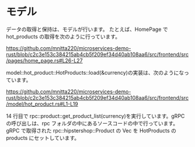 # モデル

データの取得と保持は、モデルが行います。
たとえば、HomePage で hot_products の取得を次のように行っています。

https://github.com/mnitta220/microservices-demo-rust/blob/c2c3e153c384215ab4cb5f209ef34d40ab108aa6/src/frontend/src/pages/home_page.rs#L26-L27

model::hot_product::HotProducts::load(&currency)の実装は、次のようになっています。

https://github.com/mnitta220/microservices-demo-rust/blob/c2c3e153c384215ab4cb5f209ef34d40ab108aa6/src/frontend/src/model/hot_product.rs#L1-L19

14 行目で rpc::product::get_product_list(currency)を実行しています。gRPC の呼び出しは、rpc フォルダの中にあるソースコードの中で行っています。  
gRPC で取得された rpc::hipstershop::Product の Vec を HotProducts の products にセットしています。
